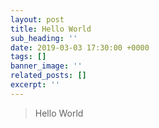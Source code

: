 ```yaml
---
layout: post
title: Hello World
sub_heading: ''
date: 2019-03-03 17:30:00 +0000
tags: []
banner_image: ''
related_posts: []
excerpt: ''
---
```

> Hello World